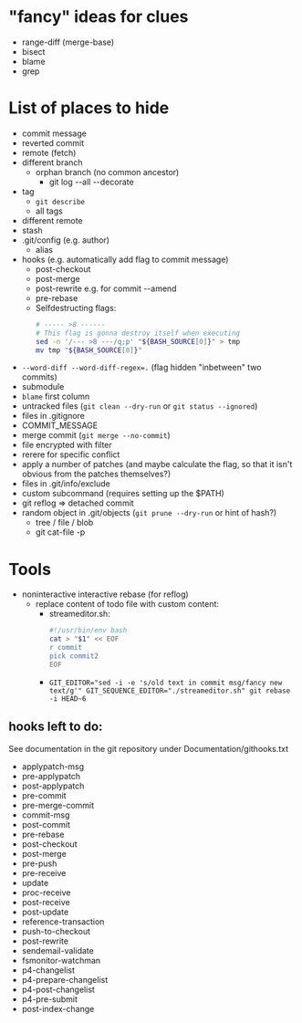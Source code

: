 # "fancy" ideas for clues

- range-diff (merge-base)
- bisect
- blame
- grep

# List of places to hide

- commit message
- reverted commit
- remote (fetch)
- different branch
    - orphan branch (no common ancestor)
        - git log --all --decorate
- tag
    - `git describe`
    - all tags
- different remote
- stash
- .git/config (e.g. author)
    - alias
- hooks (e.g. automatically add flag to commit message)
    - post-checkout
    - post-merge
    - post-rewrite e.g. for commit --amend
    - pre-rebase
    - Selfdestructing flags:
        ```sh
        # ----- >8 ------
        # This flag is gonna destroy itself when executing
        sed -n '/--- >8 ---/q;p' "${BASH_SOURCE[0]}" > tmp
        mv tmp "${BASH_SOURCE[0]}"
        ```
- `--word-diff --word-diff-regex=.` (flag hidden "inbetween" two commits)
- submodule
- `blame` first column
- untracked files (`git clean --dry-run` or `git status --ignored`)
- files in .gitignore
- COMMIT_MESSAGE
- merge commit (`git merge --no-commit`)
- file encrypted with filter
- rerere for specific conflict
- apply a number of patches (and maybe calculate the flag, so that it isn't obvious from the patches themselves?)
- files in .git/info/exclude
- custom subcommand (requires setting up the $PATH)
- git reflog => detached commit
- random object in .git/objects (`git prune --dry-run` or hint of hash?)
    - tree / file / blob
    - git cat-file -p <hash>


# Tools

- noninteractive interactive rebase (for reflog)
    - replace content of todo file with custom content:
        - streameditor.sh:
            ```sh
            #!/usr/bin/env bash
            cat > "$1" << EOF
            r commit
            pick commit2
            EOF
            ```
        - `GIT_EDITOR="sed -i -e 's/old text in commit msg/fancy new text/g'" GIT_SEQUENCE_EDITOR="./streameditor.sh" git rebase -i HEAD~6`



## hooks left to do:

See documentation in the git repository under Documentation/githooks.txt

- applypatch-msg
- pre-applypatch
- post-applypatch
- pre-commit
- pre-merge-commit
- commit-msg
- post-commit
- pre-rebase
- post-checkout
- post-merge
- pre-push
- pre-receive
- update
- proc-receive
- post-receive
- post-update
- reference-transaction
- push-to-checkout
- post-rewrite
- sendemail-validate
- fsmonitor-watchman
- p4-changelist
- p4-prepare-changelist
- p4-post-changelist
- p4-pre-submit
- post-index-change
